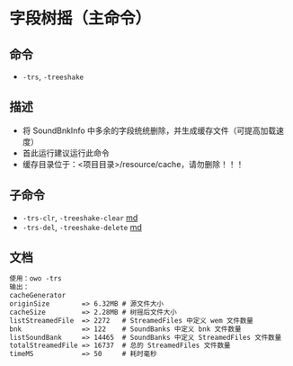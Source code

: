 # 字段树摇（主命令）

## 命令
- `-trs`, `-treeshake`

## 描述
- 将 SoundBnkInfo 中多余的字段统统删除，并生成缓存文件（可提高加载速度）
- 首此运行建议运行此命令
- 缓存目录位于：<项目目录>/resource/cache，请勿删除！！！

## 子命令
- `-trs-clr`, `-treeshake-clear` [md](tree_shake.clearCacheFile.md)
- `-trs-del`, `-treeshake-delete` [md](tree_shake.deleteCacheFile.md)

## 文档
```txt
使用：owo -trs
输出：
cacheGenerator
originSize        => 6.32MB # 源文件大小
cacheSize         => 2.28MB # 树摇后文件大小
listStreamedFile  => 2272   # StreamedFiles 中定义 wem 文件数量
bnk               => 122    # SoundBanks 中定义 bnk 文件数量
listSoundBank     => 14465  # SoundBanks 中定义 StreamedFiles 文件数量
totalStreamedFile => 16737  # 总的 StreamedFiles 文件数量
timeMS            => 50     # 耗时毫秒
```